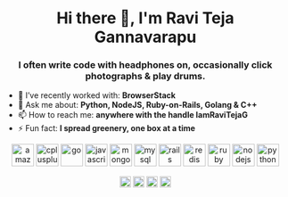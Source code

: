 <!--
### Hi there 👋

**IamRaviTejaG/IamRaviTejaG** is a ✨ _special_ ✨ repository because its `README.md` (this file) appears on your GitHub profile.

Here are some ideas to get you started:

- 🔭 I’m currently working on ...
- 🌱 I’m currently learning ...
- 👯 I’m looking to collaborate on ...
- 🤔 I’m looking for help with ...
- 💬 Ask me about ...
- 📫 How to reach me: ...
- 😄 Pronouns: ...
- ⚡ Fun fact: ...
-->



<h1 align="center">Hi there 👋, I'm Ravi Teja Gannavarapu</h1>
<h3 align="center">I often write code with headphones on, occasionally click photographs & play drums. </h3>

- 🔭 I’ve recently worked with: **BrowserStack**
- 💬 Ask me about: **Python, NodeJS, Ruby-on-Rails, Golang & C++**
- 📫 How to reach me: **anywhere with the handle IamRaviTejaG**
- ⚡ Fun fact: **I spread greenery, one box at a time**

<p align="center"><img src=https://konpa.github.io/devicon/devicon.git/icons/amazonwebservices/amazonwebservices-original.svg alt=amazonwebservices width="40" height="40"/> <img src=https://konpa.github.io/devicon/devicon.git/icons/cplusplus/cplusplus-original.svg alt=cplusplus width="40" height="40"/> <img src=https://konpa.github.io/devicon/devicon.git/icons/go/go-original.svg alt=go width="40" height="40"/> <img src=https://konpa.github.io/devicon/devicon.git/icons/javascript/javascript-plain.svg alt=javascript width="40" height="40"/> <img src=https://konpa.github.io/devicon/devicon.git/icons/mongodb/mongodb-original-wordmark.svg alt=mongodb width="40" height="40"/> <img src=https://konpa.github.io/devicon/devicon.git/icons/mysql/mysql-original-wordmark.svg alt=mysql width="40" height="40"/> <img src=https://konpa.github.io/devicon/devicon.git/icons/rails/rails-plain-wordmark.svg alt=rails width="40" height="40"/> <img src=https://konpa.github.io/devicon/devicon.git/icons/redis/redis-original-wordmark.svg alt=redis width="40" height="40"/> <img src=https://konpa.github.io/devicon/devicon.git/icons/ruby/ruby-original.svg alt=ruby width="40" height="40"/> <img src=https://konpa.github.io/devicon/devicon.git/icons/nodejs/nodejs-original.svg alt=nodejs width="40" height="40"/> <img src=https://konpa.github.io/devicon/devicon.git/icons/python/python-original.svg alt=python width="40" height="40"/></p>

<p align="center">
<a href=https://twitter.com/iamravitejag target="blank"><img align="center" src=https://cdn.jsdelivr.net/npm/simple-icons@3.0.1/icons/twitter.svg alt="iamravitejag" height="20" width="20" /></a>
<a href=https://linkedin.com/in/iamravitejag target="blank"><img align="center" src=https://cdn.jsdelivr.net/npm/simple-icons@3.0.1/icons/linkedin.svg alt="iamravitejag" height="20" width="20" /></a>
<a href=https://fb.com/iamravitejag target="blank"><img align="center" src=https://cdn.jsdelivr.net/npm/simple-icons@3.0.1/icons/facebook.svg alt="iamravitejag" height="20" width="20" /></a>
<a href=https://instagram.com/iamravitejag target="blank"><img align="center" src=https://cdn.jsdelivr.net/npm/simple-icons@3.0.1/icons/instagram.svg alt="iamravitejag" height="20" width="20" /></a>
</p>
